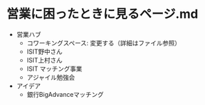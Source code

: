# 営業に困ったときに見るページ.md
- 営業ハブ
  - コワーキングスペース: 変更する（詳細はファイル参照）
  - ISIT野中さん
  - ISIT上村さん
  - ISIT マッチング事業
  - アジャイル勉強会
- アイデア
  - 銀行BigAdvanceマッチング
